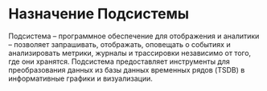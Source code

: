 # Назначение Подсистемы

Подсистема – программное обеспечение для отображения и аналитики – позволяет запрашивать, отображать, оповещать о событиях и анализировать метрики, журналы и трассировки независимо от того, где они хранятся. Подсистема предоставляет инструменты для преобразования данных из базы данных временных рядов (TSDB) в информативные графики и визуализации.